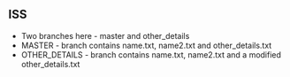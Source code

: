 ## ISS

- Two branches here - master and other_details
- MASTER - branch contains name.txt, name2.txt and other_details.txt
- OTHER_DETAILS - branch contains name.txt, name2.txt and a modified other_details.txt
